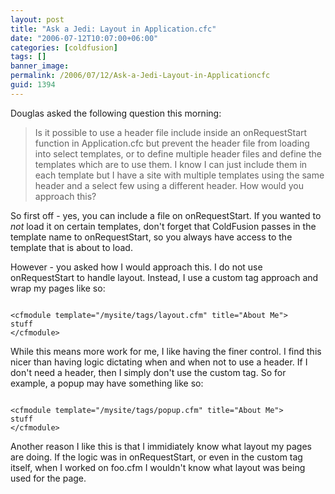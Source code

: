 ```yaml
---
layout: post
title: "Ask a Jedi: Layout in Application.cfc"
date: "2006-07-12T10:07:00+06:00"
categories: [coldfusion]
tags: []
banner_image: 
permalink: /2006/07/12/Ask-a-Jedi-Layout-in-Applicationcfc
guid: 1394
---
```


Douglas asked the following question this morning:

<blockquote>
Is it possible to use a header file include inside an
onRequestStart function in Application.cfc but prevent the header file from loading into select templates, or to define multiple header files and define the templates which are to use them.  I know I can just include them in each template but I have a site with multiple templates using the same header and a select few using a different header.  How would you approach this?
</blockquote>

So first off - yes, you can include a file on onRequestStart. If you wanted to <i>not</i> load it on certain templates, don't forget that ColdFusion passes in the template name to onRequestStart, so you always have access to the template that is about to load. 

However - you asked how I would approach this. I do not use onRequestStart to handle layout. Instead, I use a custom tag approach and wrap my pages like so:

<code>
&lt;cfmodule template="/mysite/tags/layout.cfm" title="About Me"&gt;
stuff
&lt;/cfmodule&gt;
</code>

While this means more work for me, I like having the finer control. I find this nicer than having logic dictating when and when not to use a header. If I don't need a header, then I simply don't use the custom tag. So for example, a popup may have something like so:

<code>
&lt;cfmodule template="/mysite/tags/popup.cfm" title="About Me"&gt;
stuff
&lt;/cfmodule&gt;
</code>

Another reason I like this is that I immidiately know what layout my pages are doing. If the logic was in onRequestStart, or even in the custom tag itself, when I worked on foo.cfm I wouldn't know what layout was being used for the page.
